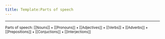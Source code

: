 ```yaml
---
title: Template:Parts of speech
---
```


***
<small class="sans-serif">Parts of speech: [[Nouns]] • [[Pronouns]] • [[Adjectives]] • [[Verbs]] • [[Adverbs]] • [[Prepositions]] • [[Conjuctions]] • [[Interjections]]</small>